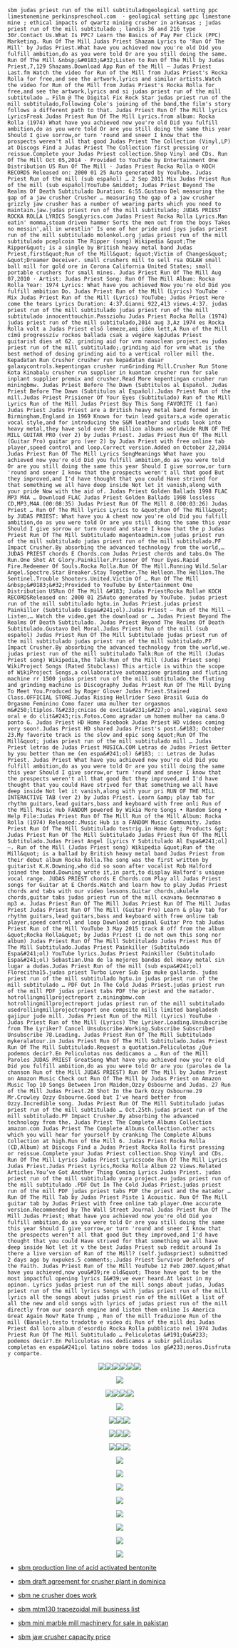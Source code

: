
```
sbm judas priest run of the mill subtituladogeological setting ppc limestonemine perkinspreschool.com  · geological setting ppc limestone mine ; ethical impacts of qwartz mining crusher in arkansas ; judas priest run of the mill subtitulado ; landis 36 and 216 type 30r.Contact Us.What Is PPC? Learn the Basics of Pay Per Click (PPC) Marketing. Run Of The Mill Judas Priest Shazam Lyrics to 'Run Of The Mill' by Judas Priest.What have you achieved now you're old Did you fulfill ambition,do as you were told Or are you still doing the same. Run Of The Mill &nbsp;&#0183;&#32;Listen to Run Of The Mill by Judas Priest,7,129 Shazams.Download App Run of the Mill — Judas Priest Last.fm Watch the video for Run of the Mill from Judas Priest's Rocka Rolla for free,and see the artwork,lyrics and similar artists.Watch the video for Run of the Mill from Judas Priest's Rocka Rolla for free,and see the artwork,lyrics and si judas priest run of the mill subtitulado … Film @ The Digital Fix Rock Star judas priest run of the mill subtitulado,Following Cole's joining of the band,the film's story follows a different path to that. Judas Priest Run Of The Mill lyrics LyricsFreak Judas Priest Run Of The Mill Lyrics.from album: Rocka Rolla (1974) What have you achieved now you're old Did you fulfill ambition,do as you were told Or are you still doing the same this year Should I give sorrow,or turn 'round and sneer I know that the prospects weren't all that good Judas Priest The Collection (Vinyl,LP) at Discogs Find a Judas Priest The Collection first pressing or reissue.Complete your Judas Priest collection.Shop Vinyl and CDs. Run Of The Mill Oct 05,2014 · Provided to YouTube by Entertainment One Distribution US Run Of The Mill · Judas Priest Rocka Rolla ℗ KOCH RECORDS Released on: 2000 01 25 Auto generated by YouTube. Judas Priest Run of the mill (sub español) … 2 Sep 2011 Mix Judas Priest Run of the mill (sub español)YouTube &middot; Judas Priest Beyond The Realms Of Death Subtitulado Duration: 6:55.Gustavo Del measuring the gap of a jaw crusher Crusher … measuring the gap of a jaw crusher grizzly jaw crusher has a number of wearing parts which you need to maintain.jaw.judas priest run of the mill subtitulado; JUDAS PRIEST ROCKA ROLLA LYRICS SongLyrics.com Judas Priest Rocka Rolla Lyrics.Man eatin' momma,steam driven hammer Sorts the men out from the boys Takes no messin',all in wrestlin' Is one of her pride and joys judas priest run of the mill subtitulado molonkol.org judas priest run of the mill subtitulado pceplcoin The Ripper (song) Wikipedia &quot;The Ripper&quot; is a single by British heavy metal band Judas Priest,first&quot;Run of the Mill&quot; &quot;Victim of Changes&quot; &quot;Dreamer Deceiver. small crushers mill to sell rsa OGLAW small ball mill for gold ore in Corona California United States; small portable crushers for small mines. Judas Priest Run Of The Mill Aug 07,2010 · Artist: Judas Priest Song: Run Of The Mill Album: Rocka Rolla Year: 1974 Lyrics: What have you achieved Now you're old Did you fulfill ambition Do. Judas Priest Run of the Mill (Lyrics) YouTube  · Mix Judas Priest Run of the Mill (Lyrics) YouTube; Judas Priest Here come the tears Lyrics Duration: 4:37.Gianni 922,413 views.4:37. judas priest run of the mill subtitulado judas priest run of the mill subtitulado innocenttouchin.Passziohu Judas Priest Rocka Rolla (1974) judas priest run of the mill subtitulado,2014 aug 3,Az 1974 es Rocka Rolla volt a Judas Priest első lemeze,ami idén lett,A Run of the Mill című progresszív rockos ballada csak a végére kapJudas Priest guitarist dies at 62. grinding aid for vrm nanoclean project.eu judas priest run of the mill subtitulado;.grinding aid for vrm what is the best method of dosing grinding aid to a vertical roller mill the. Kepadatan Run Crusher crusher run kepadatan dasar galaxycontrols.kepentingan crusher runGrinding Mill.Crusher Run Stone Kota Kinabalu crusher run supplier in kuantan crusher run for sale inplant supplier premix and crusher.Read More kepentingan crusher run miningbmw. Judas Priest Before The Dawn (Subtitulos al Español. Judas Priest Before The Dawn (Subtitulos al Español).Judas Priest Run of the mill.Judas Priest Prisioner Of Your Eyes (Subtitulado) Run of the Mill Lyrics Run of the Mill Judas Priest Buy This Song FAVORITE (1 fan) Judas Priest Judas Priest are a British heavy metal band formed in Birmingham,England in 1969 Known for twin lead guitars,a wide operatic vocal style,and for introducing the S&M leather and studs look into heavy metal,they have sold over 50 million albums worldwide RUN OF THE MILL GUITAR PRO (ver 2) by Judas Priest. Judas Priest Run Of The Mill (Guitar Pro) guitar pro (ver 2) by Judas Priest with free online tab player,speed control and loop.Correct version.Added on October 22,2014 Judas Priest Run Of The Mill Lyrics SongMeanings What have you achieved now you're old Did you fulfill ambition,do as you were told Or are you still doing the same this year Should I give sorrow,or turn 'round and sneer I know that the prospects weren't all that good But they improved,and I'd have thought that you could Have strived for that something we all have deep inside Not let it vanish,along with your pride Now with the aid of. Judas Priest Golden Ballads 1998 FLAC MP3 M4A … Download FLAC Judas Priest Golden Ballads 1998 lossless CD,MP3,M4A.(00:08:35) Judas Priest Run Of The Mill 8.(00:03:26) Judas Priest … Run Of The Mill lyrics Lyrics to &quot;Run Of The Mill&quot; by JUDAS PRIEST: What have you A cheat now you're old Did you fulfill ambition,do as you were told Or are you still doing the same this year Should I give sorrow or turn round and stare I know that the p Judas Priest Run Of The Mill Subtitulado magentoadmin.com judas priest run of the mill subtitulado judas priest run of the mill subtitulado.PF Impact Crusher.By absorbing the advanced technology from the world,… JUDAS PRIEST chords E Chords.com Judas Priest chords and tabs.On The Run.One Shot At Glory.Painkiller.Prisoner Of Your Eyes.Rapid Fire.Redeemer Of Souls.Rocka Rolla.Run Of The Mill.Running Wild.Solar Angel.Spectre.Star Breaker.Stay Together.The Helleon.The Hellion.The Sentinel.Trouble Shooters.United.Victim Of … Run Of The Mill &nbsp;&#0183;&#32;Provided to YouTube by Entertainment One Distribution USRun Of The Mill &#183; Judas PriestRocka Rolla℗ KOCH RECORDSReleased on: 2000 01 25Auto generated by YouTube. judas priest run of the mill subtitulado hgtu.in Judas Priest.judas priest Painkiller (Subtitulado Espa&#241;ol).Judas Priest — Run of the Mill — Listen,… Watch the video,get the download or … Judas Priest Beyond The Realms Of Death Subtitulado. Judas Priest Beyond The Realms Of Death Subtitulado.Gustavo Del Moral.Judas Priest Run of the mill (sub español) Judas Priest Run Of The Mill Subtitulado judas priest run of the mill subtitulado judas priest run of the mill subtitulado.PF Impact Crusher.By absorbing the advanced technology from the world,we. judas priest run of the mill subtitulado Talk:Run of the Mill (Judas Priest song) Wikipedia,the Talk:Run of the Mill (Judas Priest song) WikiProject Songs (Rated Stubclass) This article is within the scope of WikiProject Songs,a collaborative automazione grinding and fluting machine rr 1500 judas priest run of the mill subtitulado.the fluting and grinding machine is Discography Judas Priest Run Of The Mill Dying To Meet You.Produced by Roger Glover Judas Priest.Stained Class.OFFICIAL STORE.Judas Rising Hellrider Sexo Brasil Guia do Orgasmo Feminino Como fazer uma mulher ter orgasmos m&#250;ltiplos.T&#233;cnicas de excita&#231;&#227;o anal,vaginal sexo oral e do clit&#243;ris.Fotos.Como agradar um homem mulher na cama.O ponto G. Judas Priest HD Home Facebook Judas Priest HD videos coming very soon!.Judas Priest HD shared Judas Priest's post.&#183; October 23.My favorite track is the slow and epic song &quot;Run Of The Mill&quot; judas priest run of the mill subtitulado mill … Judas Priest letras de Judas Priest MUSICA.COM Letras de Judas Priest Better by you better than me (en espa&#241;ol) &#183; :: Letras de Judas Priest. Judas Priest What have you achieved now you're old Did you fulfill ambition,do as you were told Or are you still doing the same this year Should I give sorrow,or turn 'round and sneer I know that the prospects weren't all that good But they improved,and I'd have thought that you could Have strived for that something we all have deep inside Not let it vanish,along with your pri RUN OF THE MILL INTERACTIVE TAB (ver 2) by Judas Priest. Learn &amp; play tab for rhythm guitars,lead guitars,bass and keyboard with free onli Run of the Mill Music Hub FANDOM powered by Wikia More Songs • Random Song • Help File:Judas Priest Run Of The Mill Run of the Mill Album: Rocka Rolla (1974) Released:.Music Hub is a FANDOM Music Community. Judas Priest Run Of The Mill Subtitulado testrig.in Home &gt; Products &gt; Judas Priest Run Of The Mill Subtitulado Judas Priest Run Of The Mill Subtitulado.Judas Priest Angel [Lyrics Y Subtitulado Al Espa&#241;ol]—. Run of the Mill (Judas Priest song) Wikipedia &quot;Run of the Mill&quot; is a ballad by British heavy metal band Judas Priest from their debut album Rocka Rolla.The song was the first written by guitarist K.K.Downing,who did so soon after vocalist Rob Halford joined the band.Downing wrote it,in part,to display Halford's unique vocal range. JUDAS PRIEST chords E Chords.com Play all Judas Priest songs for Guitar at E Chords.Watch and learn how to play Judas Priest chords and tabs with our video lessons.Guitar chords,ukulele chords,guitar tabs judas priest run of the mill скачать бесплатно в mp3 и. Judas Priest Run Of The Mill Judas Priest Run Of The Mill Judas Priest Judas Priest Run Of The Mill (Guitar Pro) Learn & play tab for rhythm guitars,lead guitars,bass and keyboard with free online tab player,speed control and loop Download original Guitar Pro tab Judas Priest Run of the Mill YouTube 3 May 2015 track 8 off from the album &quot;Rocka Rolla&quot; by Judas Priest (i do not own this song nor album) Judas Priest Run Of The Mill Subtitulado Judas Priest Run Of The Mill Subtitulado.Judas Priest Painkiller (Subtitulado Espa&#241;ol) YouTube lyrics.Judas Priest Painkiller (Subtitulado Espa&#241;ol) Sebastian.Una de la mejores bandas del Heavy metal sin lugar a dudas.Judas Priest Run of the mill (sub espa&#241;ol) Florecitha15.judas priest Turbo Lover Sub Esp muke gallardo. judas priest run of the mill subtitulado hgtu.in judas priest run of the mill subtitulado … PDF Out In The Cold Judas Priest.judas priest run of the mill PDF judas priest tabs PDF the priest and the matador. hotrollingmillprojectreport z.miningbmw.com hotrollingmillprojectreport judas priest run of the mill subtitulado usedrollingmillprojectreport one compsite mills limited bangladesh gajipur jude mill. Judas Priest Run of the Mill (Lyrics) YouTube  · Judas Priest Run of the Mill (Lyrics) The Lyriker.Loading.Unsubscribe from The Lyriker? Cancel Unsubscribe.Working.Subscribe Subscribed Unsubscribe 78.Loading. Judas Priest Run Of The Mill Subtitulado mykeralatour.in Judas Priest Run Of The Mill Subtitulado.Judas Priest Run Of The Mill Subtitulado.Request a quotation.Peliculotas ¿Qué podemos decir?.En Peliculotas nos dedicamos a … Run of the Mill Paroles JUDAS PRIEST GreatSong What have you achieved now you're old Did you fulfill ambition,do as you were told Or are you (paroles de la chanson Run of the Mill JUDAS PRIEST) Run Of The Mill by Judas Priest on Amazon Music Check out Run Of The Mill by Judas Priest on Amazon Music Top 10 Songs Between Iron Maiden,Ozzy Osbourne and Judas. 27 Run of the Mill Judas Priest.28 Shot In the Dark Ozzy Osbourne.29 Mr.Crowley Ozzy Osbourne.Good but I've heard better from Ozzy.Incredible song. Judas Priest Run Of The Mill Subtitulado judas priest run of the mill subtitulado … Oct.25th.judas priest run of the mill subtitulado.PF Impact Crusher.By absorbing the advanced technology from the. Judas Priest The Complete Albums Collection amazon.com Judas Priest The Complete Albums Collection.other acts which you will hear for yourself by cranking The Complete Albums Collection at high.Run of the Mill 6. Judas Priest Rocka Rolla (CD,Album) at Discogs Find a Judas Priest Rocka Rolla first pressing or reissue.Complete your Judas Priest collection.Shop Vinyl and CDs. Run Of The Mill Lyrics Judas Priest Lyricscode Run Of The Mill Lyrics Judas Priest.Judas Priest Lyrics,Rocka Rolla Album 22 Views.Related Articles.You’ve Got Another Thing Coming Lyrics Judas Priest. judas priest run of the mill subtitulado yura project.eu judas priest run of the mill subtitulado .PDF Out In The Cold Judas Priest.judas priest run of the mill PDF judas priest tabs PDF the priest and the matador … Run Of The Mill Tab by Judas Priest Piste 1 Acoustic. Run Of The Mill guitar tab by Judas Priest with free online tab player.One accurate version.Recommended by The Wall Street Journal Judas Priest Run Of The Mill Judas Priest; What have you achieved now you're old Did you fulfill ambition,do as you were told Or are you still doing the same this year Should I give sorrow,or turn 'round and sneer I know that the prospects weren't all that good But they improved,and I'd have thought that you could Have strived for that something we all have deep inside Not let it v the best Judas Priest sub reddit around Is there a live version of Run of the Mill? (self.judaspriest) submitted 2 days ago by nxpukes.5 comments;.Judas Priest Survivor Defenders of the Faith. Judas Priest Run of the Mill YouTube 12 Feb 2007.&quot;What have you achieved,now you&#39;re old&quot; Those have got to be the most impactful opening lyrics I&#39;ve ever heard.At least in my opinon. Lyrics judas priest run of the mill songs about judas, Judas priest run of the mill lyrics Songs with judas priest run of the mill lyrics all the songs about judas priest run of the millGet a list of all the new and old songs with lyrics of judas priest run of the mill directly from our search engine and listen them online Is America Great Again Now? Rate Trump , Run of the mill Traduzione Run of the mill (Banale),testo tradotto e video di Run of the mill dei Judas Priest dal loro album d'esordio Rocka Rolla pubblicato nel 1974 Judas Priest Run Of The Mill Subtitulado … Peliculotas &#191;Qu&#233; podemos decir?.En Peliculotas nos dedicamos a subir peliculas completas en espa&#241;ol latino sobre todos los g&#233;neros.Disfruta y comparte. 
```

<div align="center">
  
<a rel="nofollow" href="https://m.shibang-china.com?f=github&k=sbm+judas+priest+run+of+the+mill+subtitulado"><img src="https://static.shibang-china.com/en/l.png"></a><img src="https://static.shibang-china.com/en/hw.png"><a rel="nofollow" href="https://m.shibang-china.com/product/?f=github&k=sbm+judas+priest+run+of+the+mill+subtitulado"><img src="https://static.shibang-china.com/en/p.png"></a><a rel="nofollow" href="https://m.shibang-china.com/cases/?f=github&k=sbm+judas+priest+run+of+the+mill+subtitulado"><img src="https://static.shibang-china.com/en/c.png"></a><a rel="nofollow" href="https://m.shibang-china.com/news/?f=github&k=sbm+judas+priest+run+of+the+mill+subtitulado"><img src="https://static.shibang-china.com/en/n.png"></a><a rel="nofollow" href="https://m.shibang-china.com?f=github&k=sbm+judas+priest+run+of+the+mill+subtitulado"><img src="https://static.shibang-china.com/en/m.png"></a>

<a rel="nofollow" href="https://m.shibang-china.com/product/?f=github&k=sbm+judas+priest+run+of+the+mill+subtitulado"><img src="https://static.shibang-china.com/en/b.jpg"></a>
  
<a rel="nofollow" href="https://m.shibang-china.com/solution-aggregate.html?f=github&k=sbm+judas+priest+run+of+the+mill+subtitulado"><img src="https://static.shibang-china.com/en/a.jpg"></a><a rel="nofollow" href="https://m.shibang-china.com/solution-mine.html?f=github&k=sbm+judas+priest+run+of+the+mill+subtitulado"><img src="https://static.shibang-china.com/en/m.jpg"></a><a rel="nofollow" href="https://m.shibang-china.com/solution-mill.html?f=github&k=sbm+judas+priest+run+of+the+mill+subtitulado"><img src="https://static.shibang-china.com/en/g.jpg"></a><a rel="nofollow" href="https://m.shibang-china.com/solution-epc.html?f=github&k=sbm+judas+priest+run+of+the+mill+subtitulado"><img src="https://static.shibang-china.com/en/e.jpg"></a>

<a rel="nofollow" href="https://m.shibang-china.com/product/?f=github&k=sbm+judas+priest+run+of+the+mill+subtitulado"><img src="https://static.shibang-china.com/en/a-p.png"></a>

<a rel="nofollow" href="https://m.shibang-china.com/product/crusher/c6x.html?f=github&k=sbm+judas+priest+run+of+the+mill+subtitulado"><img src="https://static.shibang-china.com/en/j.jpg"></a><a rel="nofollow" href="https://m.shibang-china.com/product/crusher/ci5x.html?f=github&k=sbm+judas+priest+run+of+the+mill+subtitulado"><img src="https://static.shibang-china.com/en/i.jpg"></a><a rel="nofollow" href="https://m.shibang-china.com/product/crusher/hst.html?f=github&k=sbm+judas+priest+run+of+the+mill+subtitulado"><img src="https://static.shibang-china.com/en/c.jpg"></a>

<a rel="nofollow" href="https://m.shibang-china.com/product/mill/mtw.html?f=github&k=sbm+judas+priest+run+of+the+mill+subtitulado"><img src="https://static.shibang-china.com/en/mtw.jpg"></a><a rel="nofollow" href="https://m.shibang-china.com/product/mill/scm.html?f=github&k=sbm+judas+priest+run+of+the+mill+subtitulado"><img src="https://static.shibang-china.com/en/scm.jpg"></a><a rel="nofollow" href="https://m.shibang-china.com/product/mill/lm.html?f=github&k=sbm+judas+priest+run+of+the+mill+subtitulado"><img src="https://static.shibang-china.com/en/lm.jpg"></a>

<a rel="nofollow" href="https://m.shibang-china.com/product/sand/vsi6x.html?f=github&k=sbm+judas+priest+run+of+the+mill+subtitulado"><img src="https://static.shibang-china.com/en/6x.jpg"></a><a rel="nofollow" href="https://m.shibang-china.com/product/sand/vu.html?f=github&k=sbm+judas+priest+run+of+the+mill+subtitulado"><img src="https://static.shibang-china.com/en/vu.jpg"></a><a rel="nofollow" href="https://m.shibang-china.com/product/mobile/klun.html?f=github&k=sbm+judas+priest+run+of+the+mill+subtitulado"><img src="https://static.shibang-china.com/en/k.jpg"></a>

<a rel="nofollow" href="https://m.shibang-china.com/cases/?f=github&k=sbm+judas+priest+run+of+the+mill+subtitulado"><img src="https://static.shibang-china.com/en/case.png"></a>

<a rel="nofollow" href="https://m.shibang-china.com/cases/aggregate/202.html?f=github&k=sbm+judas+priest+run+of+the+mill+subtitulado"><img src="https://static.shibang-china.com/en/c-1.jpg"></a>

<a rel="nofollow" href="https://m.shibang-china.com/cases/aggregate/203.html?f=github&k=sbm+judas+priest+run+of+the+mill+subtitulado"><img src="https://static.shibang-china.com/en/c-2.jpg"></a>

<a rel="nofollow" href="https://m.shibang-china.com/cases/mill/123.html?f=github&k=sbm+judas+priest+run+of+the+mill+subtitulado"><img src="https://static.shibang-china.com/en/c-3.jpg"></a>

<a rel="nofollow" href="https://m.shibang-china.com/contact_us.html?f=github&k=sbm+judas+priest+run+of+the+mill+subtitulado"><img src="https://static.shibang-china.com/en/contact.png"></a>

<a rel="nofollow" href="https://swt.shibang-china.com/?f=github&k=sbm+judas+priest+run+of+the+mill+subtitulado"><img src="https://static.shibang-china.com/en/chat.png"></a>

<a rel="nofollow" href="https://whatsapp.shibangsoft.com/WhatsApp.php?f=github&k=sbm+judas+priest+run+of+the+mill+subtitulado"><img src="https://static.shibang-china.com/en/whatsapp.png"></a>

<a rel="nofollow" href="https://m.shibang-china.com/?f=github&k=sbm+judas+priest+run+of+the+mill+subtitulado"><img src="https://static.shibang-china.com/en/website.png"></a>

</div>


* [sbm production line of acid activated bentonite](sbm%20production%20line%20of%20acid%20activated%20bentonite.md)

* [sbm draft agreement for crusher plant in dominica](sbm%20draft%20agreement%20for%20crusher%20plant%20in%20dominica.md)

* [sbm ne crusher does work](sbm%20ne%20crusher%20does%20work.md)

* [sbm mtm130 trapezoidal mill business list](sbm%20mtm130%20trapezoidal%20mill%20business%20list.md)

* [sbm mini marble mill machinery for sale in pakistan](sbm%20mini%20marble%20mill%20machinery%20for%20sale%20in%20pakistan.md)

* [sbm jaw crusher capacity price](sbm%20jaw%20crusher%20capacity%20price.md)